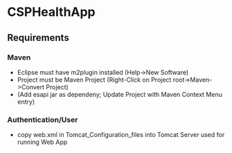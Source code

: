 # CSPHealthApp

## Requirements
### Maven
* Eclipse must have m2plugin installed (Help->New Software)
* Project must be Maven Project (Right-Click on Project root->Maven->Convert Project)
* (Add esapi jar as dependeny; Update Project with Maven Context Menu entry)

### Authentication/User
* copy web.xml in Tomcat_Configuration_files into  Tomcat Server used for running Web App
